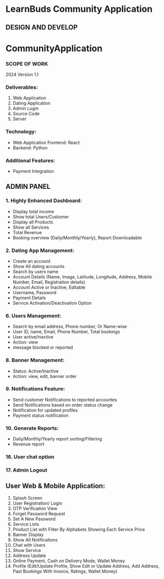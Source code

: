 # LearnBuds Community Application

## DESIGN AND DEVELOP
# CommunityApplication


### SCOPE OF WORK
2024
Version 1.1 

### Deliverables:
1. Web Application
2. Dating Application
3. Admin Login
4. Source Code
5. Server

### Technology:
- Web Application Frontend: React
- Backend: Python

### Additional Features:
- Payment Integration

## ADMIN PANEL

### 1. Highly Enhanced Dashboard:
- Display total income
- Show total Users/Customer
- Display all Products
- Show all Services
- Total Revenue
- Booking overview (Daily/Monthly/Yearly), Report Downloadable

### 2. Dating App Management:
- Create an account
- Show All dating accounts
- Search by users name
- Account Details (Name, Image, Latitude, Longitude, Address, Mobile Number, Email, Registration details)
- Account Active or Inactive, Editable
- Username, Password
- Payment Details
- Service Activation/Deactivation Option

### 6. Users Management:
- Search by email address, Phone number, Or Name-wise
- User ID, name, Email, Phone Number, Total bookings
- User active/inactive
- Action: view
- message blocked or reported

### 8. Banner Management:
- Status: Active/Inactive
- Action: view, edit, banner order

### 9. Notifications Feature:
- Send customer Notifications to reported accountes
- Send Notifications based on order status change
- Notification for updated profiles
- Payment status notification

### 10. Generate Reports:
- Daily/Monthly/Yearly report sorting/Filtering
- Revenue report

### 16. User chat option

### 17. Admin Logout

## User Web & Mobile Application:
1. Splash Screen
2. User Registration/ Login
3. OTP Verification View
4. Forget Password Request
5. Set A New Password
6. Service Lists
7. Product List with Filter By Alphabets Showing Each Service Price
8. Banner Display
9. Show All Notifications
10. Chat with Users
11. Show Service
20. Address Update
22. Online Payment, Cash on Delivery Mode, Wallet Money
23. Profile (Edit/Update Profile, Show Edit or Update Address, Add Address, Past Bookings With Invoice, Ratings, Wallet Money)